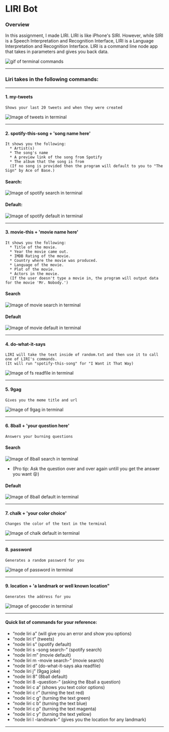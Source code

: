 # LIRI Bot

### Overview
In this assignment, I made LIRI. LIRI is like iPhone's SIRI. However, while SIRI is a Speech Interpretation and Recognition Interface, LIRI is a Language Interpretation and Recognition Interface. LIRI is a command line node app that takes in parameters and gives you back data.

![gif of terminal commands](https://github.com/shivjisakina/liri-node-app/blob/master/images/lirinode.gif)

------------------------------------------------------------------------------------------------------------------------------

### Liri takes in the following commands:

------------------------------------------------------------------------------------------------------------------------------

#### 1. my-tweets 
```
Shows your last 20 tweets and when they were created
```
![Image of tweets in terminal](https://github.com/shivjisakina/liri-node-app/blob/master/images/tweets1.png)

------------------------------------------------------------------------------------------------------------------------------

#### 2. spotify-this-song + 'song name here' 
```
It shows you the following:
  * Artist(s)
  * The song's name
  * A preview link of the song from Spotify
  * The album that the song is from
  (If no song is provided then the program will default to you to "The Sign" by Ace of Base.)
```
#### Search:
![Image of spotify search in terminal](https://github.com/shivjisakina/liri-node-app/blob/master/images/spotifysearch1.png)

#### Default:
![Image of spotify default in terminal](https://github.com/shivjisakina/liri-node-app/blob/master/images/spotifydefault.png)

------------------------------------------------------------------------------------------------------------------------------

#### 3. movie-this + 'movie name here'
```
It shows you the following: 
  * Title of the movie.
  * Year the movie came out.
  * IMDB Rating of the movie.
  * Country where the movie was produced.
  * Language of the movie.
  * Plot of the movie.
  * Actors in the movie.
  (If the user doesn't type a movie in, the program will output data for the movie 'Mr. Nobody.')
```  
#### Search
![Image of movie search in terminal](https://github.com/shivjisakina/liri-node-app/blob/master/images/moviesearch.png)

#### Default
![Image of movie default in terminal](https://github.com/shivjisakina/liri-node-app/blob/master/images/moviedefault.png)

------------------------------------------------------------------------------------------------------------------------------

#### 4. do-what-it-says
```
LIRI will take the text inside of random.txt and then use it to call one of LIRI's commands.
(It will run "spotify-this-song" for "I Want it That Way)
```
![Image of fs readfile in terminal](https://github.com/shivjisakina/liri-node-app/blob/master/images/dowhatitsays.png)

------------------------------------------------------------------------------------------------------------------------------
#### 5. 9gag  
```
Gives you the meme title and url
```
![Image of 9gag in terminal](https://github.com/shivjisakina/liri-node-app/blob/master/images/9gag.png)

------------------------------------------------------------------------------------------------------------------------------
#### 6. 8ball + 'your question here'
```
Answers your burning questions
```

#### Search
![Image of 8ball search in terminal](https://github.com/shivjisakina/liri-node-app/blob/master/images/8ball.png)
* (Pro tip: Ask the question over and over again untill you get the answer you want :stuck_out_tongue_closed_eyes:)
#### Default
![Image of 8ball default in terminal](https://github.com/shivjisakina/liri-node-app/blob/master/images/8balldefault.png)

------------------------------------------------------------------------------------------------------------------------------
#### 7. chalk + 'your color choice'
```
Changes the color of the text in the terminal
```

![Image of chalk default in terminal](https://github.com/shivjisakina/liri-node-app/blob/master/images/chalk.png)

------------------------------------------------------------------------------------------------------------------------------
#### 8. password 
```
Generates a random password for you
```

![Image of password in terminal](https://github.com/shivjisakina/liri-node-app/blob/master/images/password.png)

------------------------------------------------------------------------------------------------------------------------------
#### 9. location + 'a landmark or well known location" 
```
Generates the address for you
```

![Image of geocoder in terminal](https://github.com/shivjisakina/liri-node-app/blob/master/images/geocoder.png)

------------------------------------------------------------------------------------------------------------------------------
#### Quick list of commands for your reference:

* “node liri a” (will give you an error and show you options)
* “node liri t” (tweets)
* “node liri s” (spotify default)
* “node liri s -song search-” (spotify search)
* “node liri m” (movie default)
* “node liri m -movie search-” (movie search)
* “node liri d” (do-what-it-says aka readfile)
* “node liri j” (9gag joke)
* “node liri 8” (8ball default)
* “node liri 8 -question-” (asking the 8ball a question)
* “node liri c a” (shows you text color options)
* “node liri c r” (turning the text red)
* “node liri c g” (turning the text green)
* “node liri c b” (turning the text blue)
* “node liri c p” (turning the text magenta)
* “node liri c y” (turning the text yellow)
* “node liri l -landmark-” (gives you the location for any landmark)

------------------------------------------------------------------------------------------------------------------------------
